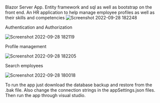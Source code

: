 
Blazor Server App. Entity framework and sql as well as bootstrap on the front end. An HR application to help manage employee profiles as well as their skills and competencies
![Screenshot 2022-09-28 182248](https://user-images.githubusercontent.com/17761176/192833751-616b0304-05a6-43e3-b6f4-9e9e25d0a23c.png)


Authentication and Authorization


![Screenshot 2022-09-28 182119](https://user-images.githubusercontent.com/17761176/192833855-898959fa-c9c3-4ce9-8462-98ee234a71e9.png)


Profile management



![Screenshot 2022-09-28 182205](https://user-images.githubusercontent.com/17761176/192833889-c34c6fd7-9f6f-462a-a3b7-3084393b9b5f.png)


Search employees
 



![Screenshot 2022-09-28 180018](https://user-images.githubusercontent.com/17761176/192832050-c074f019-fea7-4e5e-a618-347d2879a873.png)



To run the app just download the database backup and restore from the .bak file. Also change the connection strings in the appSettings.json files. Then run the app through visual studio.
